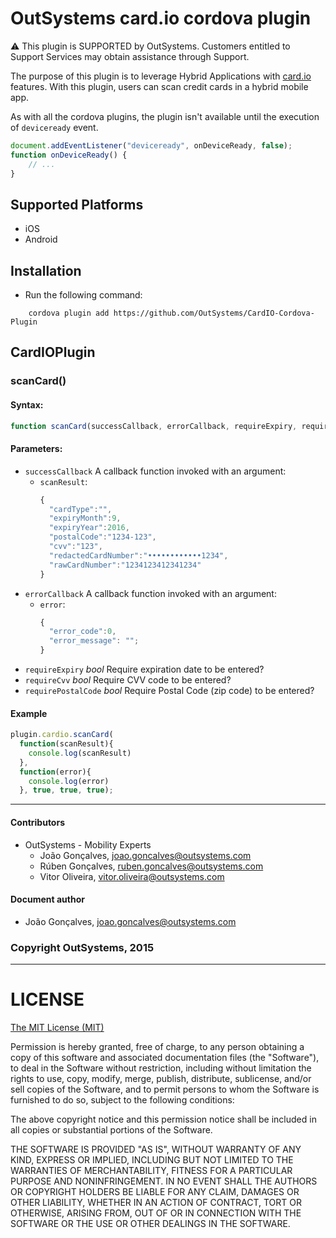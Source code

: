 # OutSystems card.io cordova plugin

:warning: This plugin is SUPPORTED by OutSystems. Customers entitled to Support Services may obtain assistance through Support.

The purpose of this plugin is to leverage Hybrid Applications with [card.io](https://www.card.io/) features. With this plugin, users can scan credit cards in a hybrid mobile app.

As with all the cordova plugins, the plugin isn't available until the execution of `deviceready` event.

```javascript
document.addEventListener("deviceready", onDeviceReady, false);
function onDeviceReady() {
    // ...
}
```

## Supported Platforms

- iOS
- Android

## Installation
- Run the following command:

```shell
    cordova plugin add https://github.com/OutSystems/CardIO-Cordova-Plugin
```

## CardIOPlugin

### scanCard()

#### Syntax:

```javascript
function scanCard(successCallback, errorCallback, requireExpiry, requireCvv, requirePostalCode)
```

#### Parameters:
* `successCallback` A callback function invoked with an argument:
  * `scanResult`:
    ```javascript
    {
      "cardType":"",
      "expiryMonth":9,
      "expiryYear":2016,
      "postalCode":"1234-123",
      "cvv":"123",
      "redactedCardNumber":"••••••••••••1234",
      "rawCardNumber":"1234123412341234"
    }
    ```
* `errorCallback` A callback function invoked with an argument:
  * `error`:
    ```javascript
    {
      "error_code":0,
      "error_message": "";
    }
    ```
* `requireExpiry` _bool_ Require expiration date to be entered?
* `requireCvv` _bool_ Require CVV code to be entered?
* `requirePostalCode` _bool_ Require Postal Code (zip code) to be entered?


#### Example

```javascript
plugin.cardio.scanCard(
  function(scanResult){
    console.log(scanResult)
  },
  function(error){
    console.log(error)
  }, true, true, true);
```

---

#### Contributors
- OutSystems - Mobility Experts
    - João Gonçalves, <joao.goncalves@outsystems.com>
    - Rúben Gonçalves, <ruben.goncalves@outsystems.com>
    - Vitor Oliveira, <vitor.oliveira@outsystems.com>

#### Document author
- João Gonçalves, <joao.goncalves@outsystems.com>

### Copyright OutSystems, 2015

---

LICENSE
=======


[The MIT License (MIT)](http://www.opensource.org/licenses/mit-license.html)

Permission is hereby granted, free of charge, to any person obtaining a copy
of this software and associated documentation files (the "Software"), to deal
in the Software without restriction, including without limitation the rights
to use, copy, modify, merge, publish, distribute, sublicense, and/or sell
copies of the Software, and to permit persons to whom the Software is
furnished to do so, subject to the following conditions:

The above copyright notice and this permission notice shall be included in
all copies or substantial portions of the Software.

THE SOFTWARE IS PROVIDED "AS IS", WITHOUT WARRANTY OF ANY KIND, EXPRESS OR
IMPLIED, INCLUDING BUT NOT LIMITED TO THE WARRANTIES OF MERCHANTABILITY,
FITNESS FOR A PARTICULAR PURPOSE AND NONINFRINGEMENT. IN NO EVENT SHALL THE
AUTHORS OR COPYRIGHT HOLDERS BE LIABLE FOR ANY CLAIM, DAMAGES OR OTHER
LIABILITY, WHETHER IN AN ACTION OF CONTRACT, TORT OR OTHERWISE, ARISING FROM,
OUT OF OR IN CONNECTION WITH THE SOFTWARE OR THE USE OR OTHER DEALINGS IN
THE SOFTWARE.
